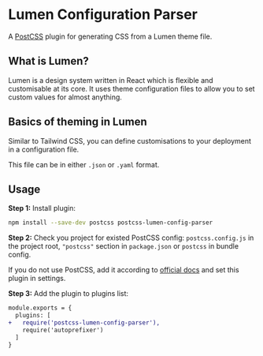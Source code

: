 # Lumen Configuration Parser

A [PostCSS] plugin for generating CSS from a Lumen theme file.

## What is Lumen?
Lumen is a design system written in React which is flexible and customisable at its core. It uses theme configuration files to allow you to set custom values for almost anything.

## Basics of theming in Lumen
Similar to Tailwind CSS, you can define customisations to your deployment in a configuration file.

This file can be in either ```.json``` or ```.yaml``` format.

[PostCSS]: https://github.com/postcss/postcss

## Usage

**Step 1:** Install plugin:

```sh
npm install --save-dev postcss postcss-lumen-config-parser
```

**Step 2:** Check you project for existed PostCSS config: `postcss.config.js`
in the project root, `"postcss"` section in `package.json`
or `postcss` in bundle config.

If you do not use PostCSS, add it according to [official docs]
and set this plugin in settings.

**Step 3:** Add the plugin to plugins list:

```diff
module.exports = {
  plugins: [
+   require('postcss-lumen-config-parser'),
    require('autoprefixer')
  ]
}
```

[official docs]: https://github.com/postcss/postcss#usage
